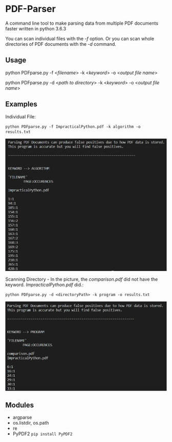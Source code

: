 # PDF-Parser

A command line tool to make parsing data from multiple PDF documents faster written in python 3.6.3

You can scan individual files with the *-f* option. Or you can scan whole directories of PDF documents with the *-d* command.

## Usage

python PDFparse.py -f <*filename*> -k <*keyword*> -o <*output file name*>

python PDFparse.py -d <*path to directory*> -k <*keyword*> -o <*output file name*>

## Examples

Individual File:

    python PDFparse.py -f ImpracticalPython.pdf -k algorithm -o results.txt

![Individual File](pics/output1.png?raw=true")

Scanning Directory - In the picture, the *comparison.pdf* did not have the keyword. *ImpracticalPython.pdf* did.:

    python PDFparse.py -d <directoryPath> -k program -o results.txt

![Whole Directory](pics/output2.png?raw=true")

## Modules
* argparse
* os.listdir, os.path
* re
* PyPDF2 `pip install PyPDF2`

